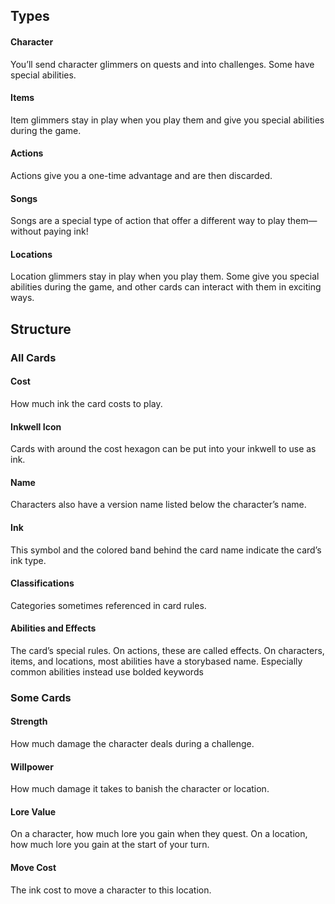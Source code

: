 ## Types

#### Character

You’ll send character glimmers on quests and into challenges. Some have special abilities.

#### Items

Item glimmers stay in play when you play them and give you special abilities during the game.

#### Actions

Actions give you a one-time advantage and are then discarded.

#### Songs

Songs are a special type of action that offer a different way to play them—without paying ink!

#### Locations

Location glimmers stay in play when you play them. Some give you special abilities during the game, and other cards can interact with them in exciting ways.


## Structure

### All Cards
#### Cost
How much ink the card costs to play.

#### Inkwell Icon
Cards with around the cost hexagon can be put into your inkwell to use as ink.

#### Name
Characters also have a version name listed below the character’s name.

#### Ink
This symbol and the colored band behind the card name indicate the card’s ink type.

#### Classifications
Categories sometimes referenced in card rules.

#### Abilities and Effects
The card’s special rules. On actions, these are called effects. On characters, items, and locations, most abilities have a storybased name. Especially common abilities instead use bolded keywords

### Some Cards

#### Strength
How much damage the character deals during a challenge.

#### Willpower
How much damage it takes to banish the character or location.

#### Lore Value
On a character, how much lore you gain when they quest. On a location, how much lore you gain at the start of your turn.

#### Move Cost
The ink cost to move a character to this location.
